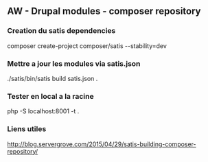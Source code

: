 ## AW - Drupal modules - composer repository 


### Creation du satis dependencies

composer create-project composer/satis --stability=dev

### Mettre a jour les modules via satis.json

./satis/bin/satis build satis.json  . 

### Tester en local a la racine

php -S localhost:8001 -t .

### Liens utiles

http://blog.servergrove.com/2015/04/29/satis-building-composer-repository/
